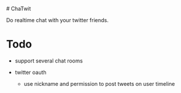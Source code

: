# ChaTwit

Do realtime chat with your twitter friends.

# Todo

* support several chat rooms

* twitter oauth
  * use nickname and permission to post tweets on user timeline
